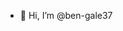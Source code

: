 - 👋 Hi, I’m @ben-gale37

<!---
ben-gale37/ben-gale37 is a ✨ special ✨ repository because its `README.md` (this file) appears on your GitHub profile.
You can click the Preview link to take a look at your changes.
--->
